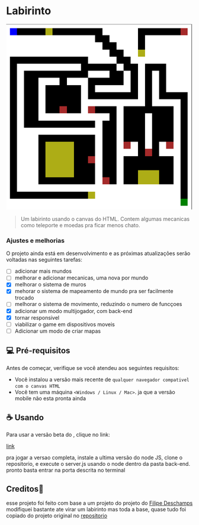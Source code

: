 # Labirinto

<img src="public/assets/img/print-aplicação.png"  alt="print da aplicação" >

> Um labirinto usando o canvas do HTML. Contem algumas mecanicas como teleporte e moedas pra ficar menos chato.

### Ajustes e melhorias

O projeto ainda está em desenvolvimento e as próximas atualizações serão voltadas nas seguintes tarefas:

- [ ] adicionar mais mundos
- [ ] melhorar e adicionar mecanicas, uma nova por mundo
- [x] melhorar o sistema de muros
- [x] mehorar o sistema de mapeamento de mundo pra ser facilmente trocado
- [ ] melhorar o sistema de movimento, reduzindo o numero de funcçoes
- [x] adicionar um modo multijogador, com back-end
- [x] tornar responsivel
- [ ] viabilizar o game em dispositivos moveis
- [ ] Adicionar um modo de criar mapas 

## 💻 Pré-requisitos

Antes de começar, verifique se você atendeu aos seguintes requisitos:

- Você instalou a versão mais recente de `qualquer navegador compativel com o canvas HTML`
- Você tem uma máquina `<Windows / Linux / Mac>`. ja que a versão mobile não esta pronta ainda

## ☕ Usando <Labirinto>

Para usar a versão beta do <labirinto>, clique no link:


[link](https://vinipet.github.io/labirinto/)


pra jogar a versao completa, instale a ultima versão do node JS, clone o repositorio, e execute o server.js usando o node dentro da pasta back-end. pronto basta entrar na porta descrita no terminal

## Creditos🤝 

esse projeto foi feito com base a um projeto do projeto do [Filipe Deschamps](https://github.com/filipedeschamps) modifiquei bastante ate virar um labirinto mas toda a base, quase tudo foi copiado do projeto original no [repositorio](https://github.com/filipedeschamps/meu-primeiro-jogo-multiplayer)


